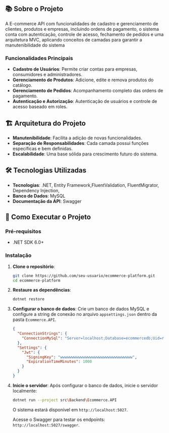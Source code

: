 ## 📚 Sobre o Projeto

A E-commerce API com funcionalidades de cadastro e gerenciamento de clientes, produtos e empresas, incluindo ordens de pagamento, o sistema conta com autenticação, controle de acesso, fechamento de pedidos e uma arquitetura MVC, aplicando conceitos de camadas para garantir a manutenibilidade do sistema

### Funcionalidades Principais

- **Cadastro de Usuários**: Permite criar contas para empresas, consumidores e administradores.
- **Gerenciamento de Produtos**: Adicione, edite e remova produtos do catálogo.
- **Gerenciamento de Pedidos**: Acompanhamento completo das ordens de pagamento.
- **Autenticação e Autorização**: Autenticação de usuários e controle de acesso baseado em roles.

## 🏗️ Arquitetura do Projeto


- **Manutenibilidade**: Facilita a adição de novas funcionalidades.
- **Separação de Responsabilidades**: Cada camada possui funções específicas e bem definidas.
- **Escalabilidade**: Uma base sólida para crescimento futuro do sistema.

## 🛠️ Tecnologias Utilizadas

- **Tecnologias**: .NET, Entity Framework,FluentValidation, FluentMigrator, Dependency Injection, 
- **Banco de Dados**: MySQL
- **Documentação da API**: Swagger


## 🚀 Como Executar o Projeto

### Pré-requisitos

- .NET SDK 6.0+

### Instalação

1. **Clone o repositório**:
   ```sh
   git clone https://github.com/seu-usuario/ecommerce-platform.git
   cd ecommerce-platform
   ```

2. **Restaure as dependências**:
   ```sh
   dotnet restore
   ```

3. **Configurar o banco de dados**:
   Crie um banco de dados MySQL e configure a string de conexão no arquivo `appsettings.json` dentro da pasta `Ecommerce.API`.

   ```json
   {
     "ConnectionStrings": {
       "ConnectionMySql": "Server=localhost;Database=ecommercedb;Uid=root;Pwd=root;"
     },
     "Settings": {
       "Jwt": {
         "SigningKey": "wwwwwwwwwwwwwwwwwwwwwwwwwwwwwwww",
         "ExpirationTimeMinutes": 1000
       }
     }
   }
   ```

4. **Inicie o servidor**:
   Após configurar o banco de dados, inicie o servidor localmente:
   ```sh
   dotnet run --project src\Backend\Ecommerce.API
   ```

   O sistema estará disponível em `http://localhost:5027`.

   Acesse o Swagger para testar os endpoints: `http://localhost:5027/swagger`.
